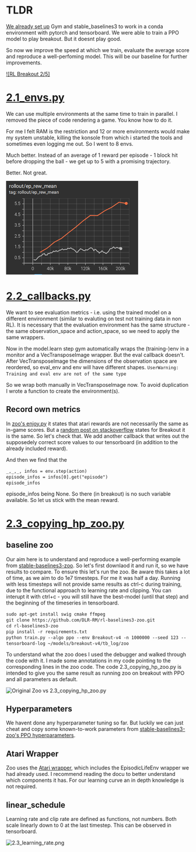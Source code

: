 
# TLDR

[We already set up](../1_gym) Gym and stable_baselines3 to work in a conda environment with pytorch and tensorboard. We were able to train a PPO model to play breakout. But it doesnt play good.

So now we improve the speed at which we train, evaluate the average score and reproduce a well-perfoming model. This will be our baseline for further improvements.

[![RL Breakout 2/5]](https://youtu.be/RKd13RGI1Yg)

# [2.1_envs.py](./2.1_envs.py)
We can use multiple environments at the same time to train in parallel. I removed the piece of code rendering a game. You know how to do it.

For me I felt RAM is the restriction and 12 or more environments would make my system unstable, killing the konsole from which i started the tools and sometimes even logging me out. So I went to 8 envs.

Much better. Instead of an average of 1 reward per episode - 1 block hit before dropping the ball - we get up to 5 with a promising trajectory.

Better. Not great.

![2.1v1.3r_ep_rew_mean.png](../pictures/2.1v1.3r_ep_rew_mean.png?raw=true)

# [2.2_callbacks.py](./2.2_callbacks.py)
We want to see evaluation metrics - i.e. using the trained model on a different environment (similar to evaluting on test not training data in non RL). It is necessary that the evaluation environment has the same structure - the same observation_space and action_space, so we need to apply the same wrappers.

Now in the model.learn step gym automatically wraps the (training-)env in a monitor and a VecTransposeImage wrapper. But the eval callback doesn't. After VecTransposeImage the dimensions of the observation space are reordered, so eval_env and env will have different shapes.
```UserWarning: Training and eval env are not of the same type```

So we wrap both manually in VecTransposeImage now. To avoid duplication I wrote a function to create the environment(s).


## Record own metrics
In [zoo's enjoy.py](https://github.com/DLR-RM/rl-baselines3-zoo/blob/master/enjoy.py#L179) it states that atari rewards are not necessarily the same as in-game scores. But a [random post on stackoverflow](https://stackoverflow.com/questions/58678710/atari-score-vs-reward-in-rllib-dqn-implementation) states for Breakout it is the same. So let's check that. We add another callback that writes out the supposedely correct score values to our tensorboard (in addition to the already included reward).

And then we find that the
```
_,_,_, infos = env.step(action)
episode_infos = infos[0].get("episode")
episode_infos
```
episode_infos being None. So there (in breakout) is no such variable available. So let us stick with the mean reward.

# [2.3_copying_hp_zoo.py](./2.3_copying_hp_zoo.py)

## baseline zoo
Our aim here is to understand and reproduce a well-performing example from [stable-baselines3-zoo](https://github.com/DLR-RM/rl-baselines3-zoo/). So let's first downlaod it and run it, so we have results to compare. To ensure this let's run the zoo. Be aware this takes a lot of time, as we aim to do 1e7 timesteps. For me it was half a day. Running with less timesteps will not provide same results as ctrl-c during training, due to the functional approach to learning rate and clipping. You can interupt it with ctrl+c - you will still have the best-model (until that step) and the beginning of the timeseries in tensorboard.

```
sudo apt-get install swig cmake ffmpeg
git clone https://github.com/DLR-RM/rl-baselines3-zoo.git
cd rl-baselines3-zoo
pip install -r requirements.txt
python train.py --algo ppo --env Breakout-v4 -n 1000000 --seed 123 --tensorboard-log ~/models/breakout-v4/tb_log/zoo
```

To understand what the zoo does I used the debugger and walked through the code with it. I made some annotations in my code pointing to the corresponding lines in the zoo code. The code 2.3_copying_hp_zoo.py is intended to give you the same result as running zoo on breakout with PPO and all parameters as default.

![Original Zoo vs 2.3_copying_hp_zoo.py](../pictures/2.3_zoo_vs_copied.png?raw=true)

## Hyperparameters
We havent done any hyperparameter tuning so far. But luckily we can just cheat and copy some known-to-work parameters from [stable-baselines3-zoo's PPO hyperparameters](https://github.com/DLR-RM/rl-baselines3-zoo/blob/master/hyperparams/ppo.yml).

## Atari Wrapper
Zoo uses the [Atari wrapper](https://stable-baselines3.readthedocs.io/en/master/common/atari_wrappers.html), which includes the EpisodicLifeEnv wrapper we had already used. I recommend reading the docu to better understand which components it has. For our learning curve an in depth knowledge is not required.

## linear_schedule
Learning rate and clip rate are defined as functions, not numbers. Both scale linearly down to 0 at the last timestep. This can be observed in tensorboard.

![2.3_learning_rate.png](../pictures/2.3_learning_rate.png?raw=true)



